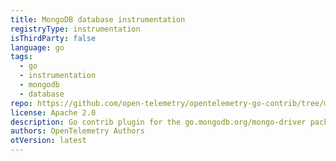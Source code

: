 ```yaml
---
title: MongoDB database instrumentation
registryType: instrumentation
isThirdParty: false
language: go
tags:
  - go
  - instrumentation
  - mongodb
  - database
repo: https://github.com/open-telemetry/opentelemetry-go-contrib/tree/main/instrumentation/go.mongodb.org/mongo-driver
license: Apache 2.0
description: Go contrib plugin for the go.mongodb.org/mongo-driver package.
authors: OpenTelemetry Authors
otVersion: latest
---
```

